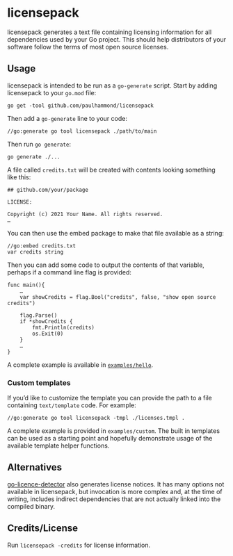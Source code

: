 # licensepack

licensepack generates a text file containing licensing information for all
dependencies used by your Go project. This should help distributors of your
software follow the terms of most open source licenses.

## Usage

licensepack is intended to be run as a `go-generate` script. Start by adding
licensepack to your `go.mod` file:

```
go get -tool github.com/paulhammond/licensepack
```

Then add a `go-generate` line to your code:
```
//go:generate go tool licensepack ./path/to/main
```

Then run `go generate`:

```
go generate ./...
```

A file called `credits.txt` will be created with contents looking something like
this:

```
## github.com/your/package

LICENSE:

Copyright (c) 2021 Your Name. All rights reserved.
…
```

You can then use the embed package to make that file available as a string:

```
//go:embed credits.txt
var credits string
```

Then you can add some code to output the contents of that variable, perhaps if a
command line flag is provided:

```
func main(){
	…
	var showCredits = flag.Bool("credits", false, "show open source credits")

	flag.Parse()
	if *showCredits {
		fmt.Println(credits)
		os.Exit(0)
	}
	…
}
```

A complete example is available in [`examples/hello`](examples/hello).

### Custom templates

If you’d like to customize the template you can provide the path to a file
containing `text/template` code. For example:

```
//go:generate go tool licensepack -tmpl ./licenses.tmpl .
```

A complete example is provided in `examples/custom`. The built in templates can
be used as a starting point and hopefully demonstrate usage of the available
template helper functions.

## Alternatives

[go-licence-detector](https://github.com/elastic/go-licence-detector) also
generates license notices. It has many options not available in licensepack, but
invocation is more complex and, at the time of writing, includes indirect
dependencies that are not actually linked into the compiled binary.

## Credits/License

Run `licensepack -credits` for license information.
